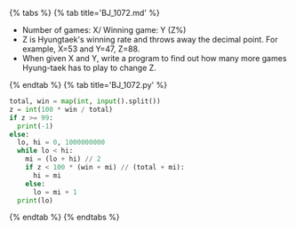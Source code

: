 {% tabs %}
{% tab title='BJ_1072.md' %}

* Number of games: X/ Winning game: Y (Z%)
* Z is Hyungtaek's winning rate and throws away the decimal point. For example, X=53 and Y=47, Z=88.
* When given X and Y, write a program to find out how many more games Hyung-taek has to play to change Z.

{% endtab %}
{% tab title='BJ_1072.py' %}

```py
total, win = map(int, input().split())
z = int(100 * win / total)
if z >= 99:
  print(-1)
else:
  lo, hi = 0, 1000000000
  while lo < hi:
    mi = (lo + hi) // 2
    if z < 100 * (win + mi) // (total + mi):
      hi = mi
    else:
      lo = mi + 1
  print(lo)
```

{% endtab %}
{% endtabs %}